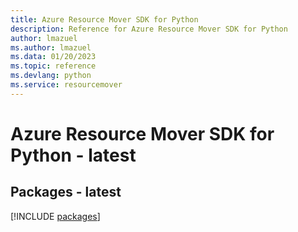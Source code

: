 ```yaml
---
title: Azure Resource Mover SDK for Python
description: Reference for Azure Resource Mover SDK for Python
author: lmazuel
ms.author: lmazuel
ms.data: 01/20/2023
ms.topic: reference
ms.devlang: python
ms.service: resourcemover
---
```

# Azure Resource Mover SDK for Python - latest
## Packages - latest
[!INCLUDE [packages](resource-mover-index.md)]